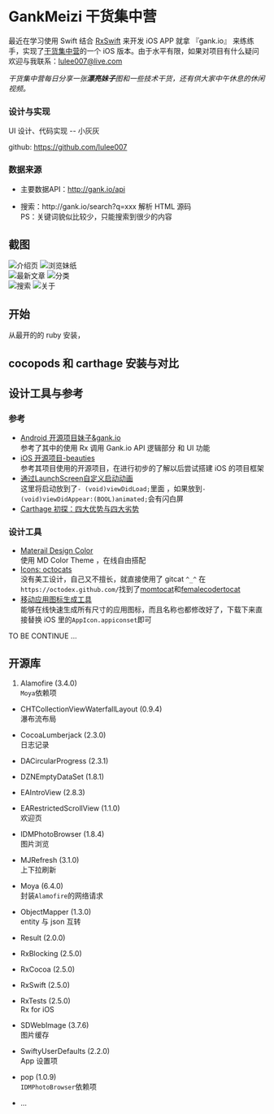 # GankMeizi 干货集中营

<p>最近在学习使用 Swift 结合 <a href="https://github.com/lulee007">RxSwift</a> 来开发 iOS APP 就拿 『gank.io』 来练练手，实现了<a href="http://gank.io">干货集中营</a>的一个 iOS 版本。由于水平有限，如果对项目有什么疑问欢迎与我联系：<a href="mailto:lulee007@live.com">lulee007@live.com</a></p>
<i>干货集中营每日分享一张<b>漂亮妹子</b>图和一些技术干货，还有供大家中午休息的休闲视频。</i>
<p/>
<h3>设计与实现</h3>
UI 设计、代码实现 -- 小灰灰
<p/>github: <a href="https://github.com/lulee007">https://github.com/lulee007</a>
<h3>数据来源</h3>
<ul>
<li>主要数据API：<a href="http://gank.io">http://gank.io/api</a>
<p/>
</li>
<li>搜索：http://gank.io/search?q=xxx 解析 HTML 源码</li>
PS：关键词貌似比较少，只能搜索到很少的内容
</ul>
<p/>

## 截图
![介绍页](Screenshots/gankio-1.gif)
![浏览妹纸](Screenshots/gankio-2.gif)  
![最新文章](Screenshots/gankio-3.gif)
![分类](Screenshots/gankio-kinds.gif)  
![搜索](Screenshots/gankio-search.gif)
![关于](Screenshots/gankio-about.gif)  

## 开始

从最开的的 ruby 安装，

## cocopods 和 carthage 安装与对比

## 设计工具与参考

### 参考

* [Android 开源项目妹子&amp;gank.io](https://github.com/drakeet/Meizhi)  
参考了其中的使用 Rx 调用 Gank.io API 逻辑部分 和 UI 功能
* [iOS 开源项目-beauties](https://github.com/liushuaikobe/beauties)  
参考其项目使用的开源项目，在进行初步的了解以后尝试搭建 iOS 的项目框架
* [通过LaunchScreen自定义启动动画
](http://www.jianshu.com/p/2f1149269cd0)  
这里将启动放到了`- (void)viewDidLoad;`里面  ，如果放到`- (void)viewDidAppear:(BOOL)animated;`会有闪白屏  
* [Carthage 初探：四大优势与四大劣势](http://imtx.me/archives/1939.html)
### 设计工具

* [Materail Design Color](http://www.materialpalette.com/)  
使用 MD Color Theme ，在线自由搭配
* [Icons: octocats](https://octodex.github.com/)  
没有美工设计，自己又不擅长，就直接使用了 gitcat `^_^` 在`https://octodex.github.com/`找到了[momtocat](https://octodex.github.com/momtocat)和[femalecodertocat](https://octodex.github.com/femalecodertocat)  
* [移动应用图标生成工具](http://icon.wuruihong.com/#/home)  
能够在线快速生成所有尺寸的应用图标，而且名称也都修改好了，下载下来直接替换 iOS 里的`AppIcon.appiconset`即可

TO BE CONTINUE ...  

## 开源库
1. Alamofire (3.4.0)  
  `Moya`依赖项

* CHTCollectionViewWaterfallLayout (0.9.4)  
  瀑布流布局

* CocoaLumberjack (2.3.0)  
  日志记录

* DACircularProgress (2.3.1)
* DZNEmptyDataSet (1.8.1)

* EAIntroView (2.8.3)
* EARestrictedScrollView (1.1.0)  
  欢迎页

* IDMPhotoBrowser (1.8.4)  
  图片浏览

* MJRefresh (3.1.0)  
  上下拉刷新

* Moya (6.4.0)  
  封装`Alamofire`的网络请求

* ObjectMapper (1.3.0)  
  entity 与 json 互转

* Result (2.0.0)
* RxBlocking (2.5.0)
* RxCocoa (2.5.0)
* RxSwift (2.5.0)
* RxTests (2.5.0)  
  Rx for iOS

* SDWebImage (3.7.6)  
  图片缓存
* SwiftyUserDefaults (2.2.0)  
  App 设置项

* pop (1.0.9)  
  `IDMPhotoBrowser`依赖项
* ...
